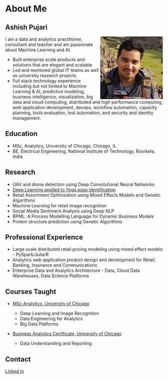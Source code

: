 # About Me

## Ashish Pujari

<img style="float: right;" src="profile.jpg">

I am a data and analytics practitioner, consultant and teacher and am passionate about Machine Learning and AI. 

* Built enterprise scale products and solutions that are elegant and scalable
* Led and mentored global IT teams as well as university research projects. 
* Full stack technology experience including but not limited to Machine Learning & AI, predictive modeling, business intelligence, visualization, big data and cloud computing, distributed and high performance computing, web application development, devops, workflow automation, capacity planning, tools evaluation, test automation, and security and identity management. 

## Education

* MSc, Analytics, University of Chicago, Chicago, IL
* BE, Electrical Engineering, National Institute of Technology, Rourkela, India

## Research

* UAV and drone detection using Deep Convolutional Neural Networks
* [Deep Learning applied to Yoga pose identification](https://grahamschool.uchicago.edu/academic-programs/masters-degrees/analytics/yoga)
* Retail Assortment Optimization using Mixed Effects Models and Genetic Algorithms
* Machine Learning for retail image recognition
* Social Media Sentiment Analysis using Deep NLP 
* BPML: A Process Modelling Language for Dynamic Business Models
* Protein structure prediction using Genetic Algorithms

## Professional Experience

* Large scale distributed retail pricing modeling using mixed effect models - PySpark/Julia/R 
* Analytics web application product design and development for Retail, Banking, Insurance and Communications
* Enterprise Data and Analytics Architecture - Data, Cloud Data Warehouses, Data Science Platforms 

## Courses Taught

* [MSc Analytics, University of Chicago](https://grahamschool.uchicago.edu/academic-programs/masters-degrees/analytics/instructors) 
  - Deep Learning and Image Recognition
  - Data Engineering for Analytics 
  - Big Data Platforms
 
* [Business Analytics Certificate, University of Chicago](https://grahamschool.uchicago.edu/news/ashish-pujari-importance-data-today)
  - Data Understanding and Reporting

## Contact

[Linked In](https://www.linkedin.com/in/apujari)
